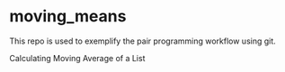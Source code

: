 # moving_means
This repo is used to exemplify the pair programming workflow using git.

Calculating Moving Average of a List
